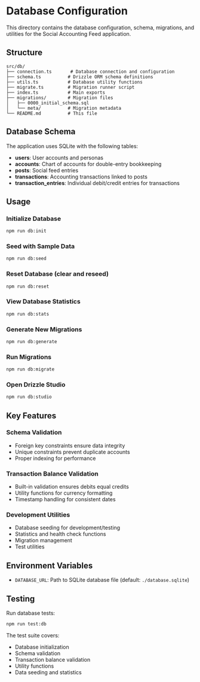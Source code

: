 # Database Configuration

This directory contains the database configuration, schema, migrations, and utilities for the Social Accounting Feed application.

## Structure

```
src/db/
├── connection.ts       # Database connection and configuration
├── schema.ts          # Drizzle ORM schema definitions
├── utils.ts           # Database utility functions
├── migrate.ts         # Migration runner script
├── index.ts           # Main exports
├── migrations/        # Migration files
│   ├── 0000_initial_schema.sql
│   └── meta/          # Migration metadata
└── README.md          # This file
```

## Database Schema

The application uses SQLite with the following tables:

- **users**: User accounts and personas
- **accounts**: Chart of accounts for double-entry bookkeeping
- **posts**: Social feed entries
- **transactions**: Accounting transactions linked to posts
- **transaction_entries**: Individual debit/credit entries for transactions

## Usage

### Initialize Database
```bash
npm run db:init
```

### Seed with Sample Data
```bash
npm run db:seed
```

### Reset Database (clear and reseed)
```bash
npm run db:reset
```

### View Database Statistics
```bash
npm run db:stats
```

### Generate New Migrations
```bash
npm run db:generate
```

### Run Migrations
```bash
npm run db:migrate
```

### Open Drizzle Studio
```bash
npm run db:studio
```

## Key Features

### Schema Validation
- Foreign key constraints ensure data integrity
- Unique constraints prevent duplicate accounts
- Proper indexing for performance

### Transaction Balance Validation
- Built-in validation ensures debits equal credits
- Utility functions for currency formatting
- Timestamp handling for consistent dates

### Development Utilities
- Database seeding for development/testing
- Statistics and health check functions
- Migration management
- Test utilities

## Environment Variables

- `DATABASE_URL`: Path to SQLite database file (default: `./database.sqlite`)

## Testing

Run database tests:
```bash
npm run test:db
```

The test suite covers:
- Database initialization
- Schema validation
- Transaction balance validation
- Utility functions
- Data seeding and statistics